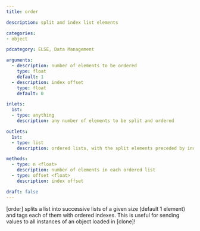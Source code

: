 ```yaml
---
title: order

description: split and index list elements

categories:
- object

pdcategory: ELSE, Data Management

arguments:
  - description: number of elements to be ordered
    type: float
    default: 1
  - description: index offset
    type: float
    default: 0

inlets:
  1st:
  - type: anything
    description: any number of elements to be split and ordered

outlets:
  1st:
  - type: list
    description: ordered lists, with the split elements preceded by index

methods:
  - type: n <float>
    description: number of elements in each ordered list
  - type: offset <float>
    description: index offset

draft: false
---
```


[order] splits a list into successive lists of a given size (default 1 element) and tags each of them with ordered indexes. This is useful for sending values to all instances of an object loaded in [clone]!
